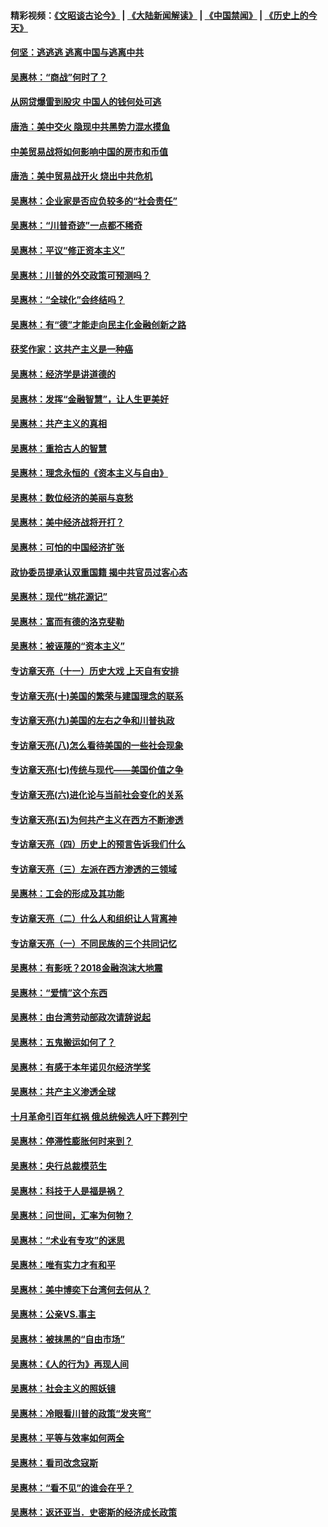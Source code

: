 #### 精彩视频：[《文昭谈古论今》](https://github.com/gfw-breaker/wenzhao/blob/master/README.md?t=11291531) | [《大陆新闻解读》](https://github.com/gfw-breaker/ntdtv-comedy/blob/master/README.md?t=11291531) | [《中国禁闻》](https://github.com/gfw-breaker/ntdtv-news/blob/master/README.md?t=11291531) | [《历史上的今天》](https://github.com/gfw-breaker/today-in-history/blob/master/README.md?t=11291531) 

#### [何坚：逃逃逃 逃离中国与逃离中共](../pages/nsc423/n10592891.md?t=11291531) 

#### [吴惠林：“商战”何时了？](../pages/nsc423/n10573558.md?t=11291531) 

#### [从网贷爆雷到股灾 中国人的钱何处可逃](../pages/nsc423/n10572800.md?t=11291531) 

#### [唐浩：美中交火 隐现中共黑势力混水摸鱼](../pages/nsc423/n10544040.md?t=11291531) 

#### [中美贸易战将如何影响中国的房市和币值](../pages/nsc423/n10543697.md?t=11291531) 

#### [唐浩：美中贸易战开火 烧出中共危机](../pages/nsc423/n10540126.md?t=11291531) 

#### [吴惠林：企业家是否应负较多的“社会责任”](../pages/nsc423/n10535022.md?t=11291531) 

#### [吴惠林：“川普奇迹”一点都不稀奇](../pages/nsc423/n10512808.md?t=11291531) 

#### [吴惠林：平议“修正资本主义”](../pages/nsc423/n10495724.md?t=11291531) 

#### [吴惠林：川普的外交政策可预测吗？](../pages/nsc423/n10462387.md?t=11291531) 

#### [吴惠林：“全球化”会终结吗？](../pages/nsc423/n10452838.md?t=11291531) 

#### [吴惠林：有“德”才能走向民主化金融创新之路](../pages/nsc423/n10432292.md?t=11291531) 

#### [获奖作家：这共产主义是一种癌](../pages/nsc423/n10431541.md?t=11291531) 

#### [吴惠林：经济学是讲道德的](../pages/nsc423/n10398014.md?t=11291531) 

#### [吴惠林：发挥“金融智慧”，让人生更美好](../pages/nsc423/n10375019.md?t=11291531) 

#### [吴惠林：共产主义的真相](../pages/nsc423/n10351394.md?t=11291531) 

#### [吴惠林：重拾古人的智慧](../pages/nsc423/n10337691.md?t=11291531) 

#### [吴惠林：理念永恒的《资本主义与自由》](../pages/nsc423/n10316274.md?t=11291531) 

#### [吴惠林：数位经济的美丽与哀愁](../pages/nsc423/n10292946.md?t=11291531) 

#### [吴惠林：美中经济战将开打？](../pages/nsc423/n10258825.md?t=11291531) 

#### [吴惠林：可怕的中国经济扩张](../pages/nsc423/n10219147.md?t=11291531) 

#### [政协委员提承认双重国籍 揭中共官员过客心态](../pages/nsc423/n10208809.md?t=11291531) 

#### [吴惠林：现代“桃花源记”](../pages/nsc423/n10185234.md?t=11291531) 

#### [吴惠林：富而有德的洛克斐勒](../pages/nsc423/n10142264.md?t=11291531) 

#### [吴惠林：被诬蔑的“资本主义”](../pages/nsc423/n10124816.md?t=11291531) 

#### [专访章天亮（十一）历史大戏 上天自有安排](../pages/nsc423/n10094905.md?t=11291531) 

#### [专访章天亮(十)美国的繁荣与建国理念的联系](../pages/nsc423/n10094899.md?t=11291531) 

#### [专访章天亮(九)美国的左右之争和川普执政](../pages/nsc423/n10094889.md?t=11291531) 

#### [专访章天亮(八)怎么看待美国的一些社会现象](../pages/nsc423/n10094857.md?t=11291531) 

#### [专访章天亮(七)传统与现代——美国价值之争](../pages/nsc423/n10093140.md?t=11291531) 

#### [专访章天亮(六)进化论与当前社会变化的关系](../pages/nsc423/n10092036.md?t=11291531) 

#### [专访章天亮(五)为何共产主义在西方不断渗透](../pages/nsc423/n10083620.md?t=11291531) 

#### [专访章天亮（四）历史上的预言告诉我们什么](../pages/nsc423/n10083606.md?t=11291531) 

#### [专访章天亮（三）左派在西方渗透的三领域](../pages/nsc423/n10081115.md?t=11291531) 

#### [吴惠林：工会的形成及其功能](../pages/nsc423/n10080633.md?t=11291531) 

#### [专访章天亮（二）什么人和组织让人背离神](../pages/nsc423/n10076637.md?t=11291531) 

#### [专访章天亮（一）不同民族的三个共同记忆](../pages/nsc423/n10074188.md?t=11291531) 

#### [吴惠林：有影呒？2018金融泡沫大地震](../pages/nsc423/n10040534.md?t=11291531) 

#### [吴惠林：“爱情”这个东西](../pages/nsc423/n10019423.md?t=11291531) 

#### [吴惠林：由台湾劳动部政次请辞说起](../pages/nsc423/n9979679.md?t=11291531) 

#### [吴惠林：五鬼搬运如何了？](../pages/nsc423/n9925338.md?t=11291531) 

#### [吴惠林：有感于本年诺贝尔经济学奖](../pages/nsc423/n9871883.md?t=11291531) 

#### [吴惠林：共产主义渗透全球](../pages/nsc423/n9812748.md?t=11291531) 

#### [十月革命引百年红祸 俄总统候选人吁下葬列宁](../pages/nsc423/n9810182.md?t=11291531) 

#### [吴惠林：停滞性膨胀何时来到？](../pages/nsc423/n9764136.md?t=11291531) 

#### [吴惠林：央行总裁模范生](../pages/nsc423/n9728134.md?t=11291531) 

#### [吴惠林：科技于人是福是祸？](../pages/nsc423/n9672982.md?t=11291531) 

#### [吴惠林：问世间，汇率为何物？](../pages/nsc423/n9621788.md?t=11291531) 

#### [吴惠林：“术业有专攻”的迷思](../pages/nsc423/n9580363.md?t=11291531) 

#### [吴惠林：唯有实力才有和平](../pages/nsc423/n9529599.md?t=11291531) 

#### [吴惠林：美中博奕下台湾何去何从？](../pages/nsc423/n9483598.md?t=11291531) 

#### [吴惠林：公亲VS.事主](../pages/nsc423/n9425637.md?t=11291531) 

#### [吴惠林：被抹黑的“自由市场”](../pages/nsc423/n9351545.md?t=11291531) 

#### [吴惠林：《人的行为》再现人间](../pages/nsc423/n9296339.md?t=11291531) 

#### [吴惠林：社会主义的照妖镜](../pages/nsc423/n9243460.md?t=11291531) 

#### [吴惠林：冷眼看川普的政策“发夹弯”](../pages/nsc423/n9120684.md?t=11291531) 

#### [吴惠林：平等与效率如何两全](../pages/nsc423/n9075430.md?t=11291531) 

#### [吴惠林：看司改念寇斯](../pages/nsc423/n9024915.md?t=11291531) 

#### [吴惠林：“看不见”的谁会在乎？](../pages/nsc423/n8977488.md?t=11291531) 

#### [吴惠林：返还亚当．史密斯的经济成长政策](../pages/nsc423/n8931896.md?t=11291531) 

